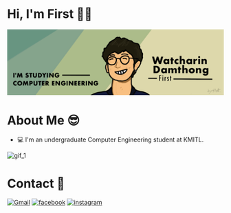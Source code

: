 # Hi, I'm First 🤙🏻

![ffwatcharin Banner Image](./Github_Banner.png)
# About Me 😎
- 💻 I'm an undergraduate Computer Engineering student at KMITL.


![gif_1](https://media.tenor.com/gTg8ZSZMR6YAAAAC/scaler-create-impact.gif)


# Contact 📱
[![Gmail](https://img.shields.io/badge/Gmail-D14836?style=for-the-badge&logo=gmail&logoColor=white)](mailto:watcharin9581@gmail.com) [![facebook](https://img.shields.io/badge/Facebook-1877F2?style=for-the-badge&logo=facebook&logoColor=white)](https://www.facebook.com/watcharindamthong.9581) [![instagram](https://img.shields.io/badge/Instagram-E4405F?style=for-the-badge&logo=instagram&logoColor=white)](https://www.instagram.com/ffwatcharin/)

